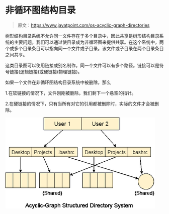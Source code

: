 # 非循环图结构目录

> 原文：<https://www.javatpoint.com/os-acyclic-graph-directories>

树形结构目录系统不允许同一文件存在于多个目录中，因此共享是树形结构目录系统的主要问题。我们可以通过使目录成为非循环图来提供共享。在这个系统中，两个或多个目录条目可以指向同一个文件或子目录。该文件或子目录在两个目录条目之间共享。

这类目录图可以使用链接或别名制作。同一个文件可以有多个路径。链接可以是符号链接(逻辑链接)或硬链接(物理链接)。

如果一个文件在非循环图结构目录系统中被删除，那么

1.在软链接的情况下，文件刚刚被删除，我们剩下一个悬空的指针。

2.在硬链接的情况下，只有当所有对它的引用都被删除时，实际的文件才会被删除。

![os Acyclic-Graph Structured Directories](img/f26b4b0913b81deaf88649cd07aa46f3.png)